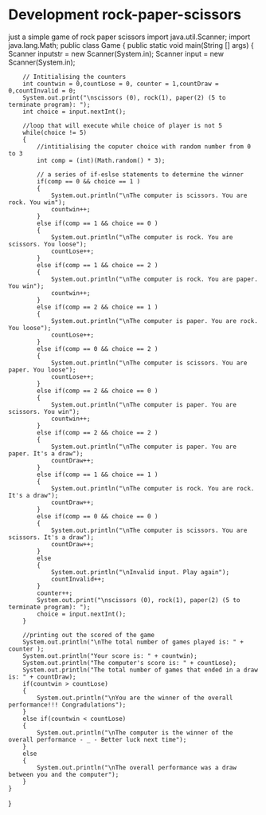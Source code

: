 # Development rock-paper-scissors
just a simple game of rock paper scissors
import java.util.Scanner;
import java.lang.Math;
public class Game
{
    public static void main(String [] args)
    {
        Scanner inputstr = new Scanner(System.in);
        Scanner input = new Scanner(System.in);

        // Intitialising the counters
        int countwin = 0,countLose = 0, counter = 1,countDraw = 0,countInvalid = 0;
        System.out.print("\nscissors (0), rock(1), paper(2) (5 to terminate program): ");
        int choice = input.nextInt();

        //loop that will execute while choice of player is not 5
        while(choice != 5)
        {
            //intitialising the coputer choice with random number from 0 to 3 
            int comp = (int)(Math.random() * 3);
            
            // a series of if-eslse statements to determine the winner
            if(comp == 0 && choice == 1 )
            {
                System.out.println("\nThe computer is scissors. You are rock. You win");
                countwin++;
            }
            else if(comp == 1 && choice == 0 )
            {
                System.out.println("\nThe computer is rock. You are scissors. You loose");
                countLose++;
            }
            else if(comp == 1 && choice == 2 )
            {
                System.out.println("\nThe computer is rock. You are paper. You win");
                countwin++;
            }
            else if(comp == 2 && choice == 1 )
            {
                System.out.println("\nThe computer is paper. You are rock. You loose");
                countLose++;
            }
            else if(comp == 0 && choice == 2 )
            {
                System.out.println("\nThe computer is scissors. You are paper. You loose");
                countLose++;
            }
            else if(comp == 2 && choice == 0 )
            {
                System.out.println("\nThe computer is paper. You are scissors. You win");
                countwin++;
            }
            else if(comp == 2 && choice == 2 )
            {
                System.out.println("\nThe computer is paper. You are paper. It's a draw");
                countDraw++;
            }
            else if(comp == 1 && choice == 1 )
            {
                System.out.println("\nThe computer is rock. You are rock. It's a draw");
                countDraw++;
            }
            else if(comp == 0 && choice == 0 )
            {
                System.out.println("\nThe computer is scissors. You are scissors. It's a draw");
                countDraw++;
            }
            else
            {
                System.out.println("\nInvalid input. Play again");
                countInvalid++;
            }
            counter++;
            System.out.print("\nscissors (0), rock(1), paper(2) (5 to terminate program): ");
            choice = input.nextInt();
        }

        //printing out the scored of the game
        System.out.println("\nThe total number of games played is: " + counter );
        System.out.println("Your score is: " + countwin);
        System.out.println("The computer's score is: " + countLose);
        System.out.println("The total number of games that ended in a draw is: " + countDraw);
        if(countwin > countLose)
        {
            System.out.println("\nYou are the winner of the overall performance!!! Congradulations");
        }
        else if(countwin < countLose)
        {
            System.out.println("\nThe computer is the winner of the overall performance - _ - Better luck next time");
        }
        else
        {
            System.out.println("\nThe overall performance was a draw between you and the computer");
        }
    }
}

